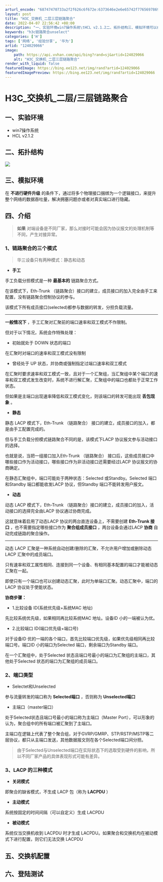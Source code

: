 ```yaml
---
arturl_encode: "68747470733a2f2f626c6f672e:6373646e2e6e65742f77656978696e5f34343636343138392f:61727469636c652f64657461696c732f313234303239303636"
layout: post
title: "H3C_交换机_二层三层链路聚合"
date: 2022-04-07 22:56:42 +08:00
description: "一、实验环境win7操作系统\tHCL v2.1.2二、拓扑结构三、模拟环境可以在不进行硬件升级的条件"
keywords: "h3c链路聚合unselect"
categories: ['H']
tags: ['网络', '经验分享', '华为']
artid: "124029066"
image:
    path: https://api.vvhan.com/api/bing?rand=sj&artid=124029066
    alt: "H3C_交换机_二层三层链路聚合"
render_with_liquid: false
featuredImage: https://bing.ee123.net/img/rand?artid=124029066
featuredImagePreview: https://bing.ee123.net/img/rand?artid=124029066
---
```


# H3C\_交换机\_二层/三层链路聚合

## 一、实验环境

* win7操作系统
* HCL v2.1.2

## 二、拓扑结构

![](https://i-blog.csdnimg.cn/blog_migrate/b9b343c5a5fac60ecbb8533bcf336437.png)

## 三、模拟环境

在
**不进行硬件升级**
的条件下，通过将多个物理接口捆绑为一个逻辑接口，来提升整个网络的数据吞吐量，解决拥塞问题亦或者对真实端口进行隐藏。

## 四、介绍

> **如果**
> 对端设备是不同厂家，那么对接时可能会因为协议报文的处理机制等不同，产生对接异常。

### 1、链路聚合的三个模式

> 华三设备只有两种模式：静态和动态

* **手工**

手工负载分担模式是一种
**最基本的**
链路聚合方式。

在该模式下，Eth-Trunk （链路聚合）接口的建立，成员接口的加入完全由手工来配置，没有链路聚合控制协议的参与。

该模式下所有成员接口(selected)都参与数据的转发，分担负载流量。

---

**一般情况下**
，手工汇聚对汇聚前的端口速率和双工模式不作限制。

但对于以下情况，系统会作特殊处理：

* 初始就处于 DOWN 状态的端口

在汇聚时对端口的速率和双工模式没有限制

* 曾经处于 UP 状态，并协商或强制指定过端口速率和双工模式

在汇聚时要求速率和双工模式一致，且对于一个汇聚组，当汇聚组中某个端口的速率和双工模式发生改变时，系统不进行解汇聚，汇聚组中的端口也都处于正常工作状态。

但如果是主端口出现速率降低和双工模式变化，则该端口的转发可能出现
**丢包现象**
。

* **静态**

静态 LACP 模式下，Eth-Trunk （链路聚合） 接口的建立，成员接口的加入，都是由手工配置完成的。

但与手工负载分担模式链路聚合不同的是，该模式下LACP 协议报文参与活动接口的选择。

也就是说，当把一组接口加入Eth-Trunk （链路聚合） 接口后，这些成员接口中哪些接口作为活动接口，哪些接口作为非活动接口还需要经过LACP 协议报文的协商确定。

在静态汇聚组中，端口可能处于两种状态：Selected 或Standby。Selected 端口和Standby 端口都能收发LACP 协议，但Standby 端口不能转发用户报文。

* **动态**

动态 LACP 模式下，Eth-Trunk （链路聚合）接口的建立，成员接口的加入，活动接口的选择完全由LACP 协议通过协商完成。

这就意味着启用了动态LACP 协议的两台直连设备上，不需要创建
**Eth-Trunk 接口**
，也不需要指定哪些接口作为
**聚合组成员接口**
，两台设备会通过LACP
**协商**
自动完成链路的聚合操作。

---

动态 LACP 汇聚是一种系统自动创建/删除的汇聚，不允许用户增加或删除动态LACP 汇聚中的成员端口。

只有速率和双工属性相同、连接到同一个设备、有相同基本配置的端口才能被动态汇聚在一起。

即使只有一个端口也可以创建动态汇聚，此时为单端口汇聚。动态汇聚中，端口的LACP 协议处于使能状态。

**协商步骤：**

* 1.比较设备 ID(系统优先级+系统MAC 地址)

先比较系统优先级，如果相同再比较系统MAC 地址。设备ID 小的一端被认为优。

* 2.比较端口 ID(端口优先级+端口号)

对于设备ID 优的一端的各个端口，首先比较端口优先级，如果优先级相同再比较端口号。端口ID 小的端口为Selected 端口，剩余端口为Standby 端口。

在一个汇聚组中，处于Selected 状态且端口号最小的端口为汇聚组的主端口，其他处于Selected 状态的端口为汇聚组的成员端口。

### 2、端口类型

* Selectet和Unselected

参与流量转发的端口称为
**Selected端口**
，否则称为
**Unselected端口**

* 主端口（master端口）

处于Selected状态且端口号最小的端口称为主端口（Master Port），可以形象的认为，聚合组中的所有端口被汇聚到了主端口。

主端口在逻辑上代表了整个聚合组，对于GVRP/GMRP、STP/RSTP/MSTP等二层协议，都只从主端口发送，其他数据报文则在各个Selected端口间分担。

> 由于Selected与Unselected端口在实际状态下的选取受到硬件的影响，所以不同厂家产品的具体表现形式可能有差异。

### 3、LACP 的三种模式

* **关闭模式**

即聚合的缺省模式，不生成 LACP 包（称为
**LACPDU**
）

* **主动模式**

系统按固定的时间间隔（可以自定义）生成 LACPDU

* **被动模式**

系统仅当交换机收到 LACPDU 时才生成 LACPDU。如果聚合和交换机均在被动模式下进行配置，则它们无法交换 LACPDU

## 五、交换机配置

## 六、登陆测试